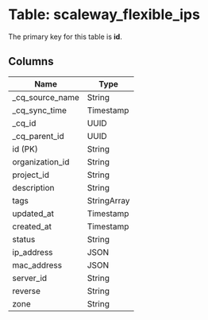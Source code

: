 # Table: scaleway_flexible_ips

The primary key for this table is **id**.

## Columns

| Name          | Type          |
| ------------- | ------------- |
|_cq_source_name|String|
|_cq_sync_time|Timestamp|
|_cq_id|UUID|
|_cq_parent_id|UUID|
|id (PK)|String|
|organization_id|String|
|project_id|String|
|description|String|
|tags|StringArray|
|updated_at|Timestamp|
|created_at|Timestamp|
|status|String|
|ip_address|JSON|
|mac_address|JSON|
|server_id|String|
|reverse|String|
|zone|String|